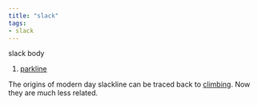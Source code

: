 ```yaml
---
title: "slack"
tags:
- slack
---
```

slack body
1. [parkline](slack/parkline.md)

The origins of modern day slackline can be traced back to [climbing](climb).  Now they are much less related.